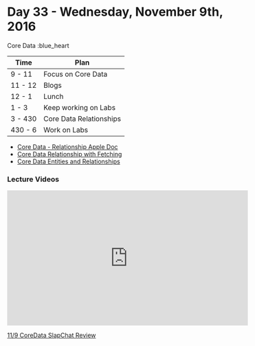 # Day 33 - Wednesday, November 9th, 2016

Core Data :blue_heart


Time        |   Plan   |
----------------|-------
9 - 11 | Focus on Core Data
11 - 12      | Blogs 
12 - 1    | Lunch
1 - 3 | Keep working on Labs
3 - 430     | Core Data Relationships
430 - 6 | Work on Labs

* [Core Data - Relationship Apple Doc](https://developer.apple.com/library/content/documentation/Cocoa/Conceptual/CoreData/HowManagedObjectsarerelated.html)
* [Core Data Relationship with Fetching](https://code.tutsplus.com/tutorials/core-data-and-swift-relationships-and-more-fetching--cms-25070)
* [Core Data Entities and Relationships](https://cocoacasts.com/data-model-entities-and-relationships/)

### Lecture Videos

 <iframe width="560" height="315" src="https://www.youtube.com/embed/mKte5nwkjG0w?rel=0&modestbranding=1" frameborder="0" allowfullscreen></iframe><p><a href="https://www.youtube.com/watch?v=mKte5nwkjG0">11/9 CoreData SlapChat Review  </a></p>

